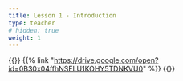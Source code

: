 ```yaml
---
title: Lesson 1 - Introduction 
type: teacher
# hidden: true 
weight: 1
---
```

{{<teacher>}}
{{% link "https://drive.google.com/open?id=0B30x04ffhNSFLU1KOHY5TDNKVU0" %}}
{{</teacher>}}